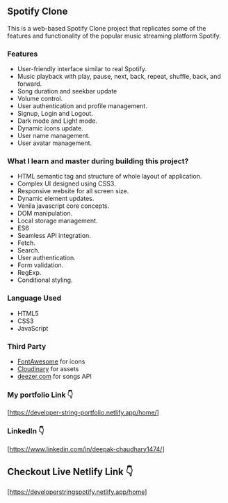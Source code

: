 ## Spotify Clone
This is a web-based Spotify Clone project that replicates some of the features and 
functionality of the popular music streaming platform Spotify.

### Features

- User-friendly interface similar to real Spotify.
- Music playback with play, pause, next, back, repeat, shuffle, back, and forward.
- Song duration and seekbar update
- Volume control.
- User authentication and profile management.
- Signup, Login and Logout.
- Dark mode and Light mode.
- Dynamic icons update.
- User name management.
- User avatar management.

### What I learn and master during building this project?
- HTML semantic tag and structure of whole layout of application.
- Complex UI designed using CSS3.
- Responsive website for all screen size.
- Dynamic element updates.
- Venila javascript core concepts.
- DOM manipulation.
- Local storage management.
- ES6
- Seamless API integration.
- Fetch.
- Search.
- User authentication.
- Form validation.
- RegExp.
- Conditional styling.

### Language Used

- HTML5
- CSS3
- JavaScript

### Third Party

- [FontAwesome](https://fontawesome.com/) for icons
- [Cloudinary](https://cloudinary.com/) for assets
- [deezer.com](https://deezer.com/) for songs API

### My portfolio Link 👇
[https://developer-string-portfolio.netlify.app/home/]

### LinkedIn 👇
[https://www.linkedin.com/in/deepak-chaudhary1474/]

## Checkout Live Netlify Link 👇
[https://developerstringspotify.netlify.app/home]

